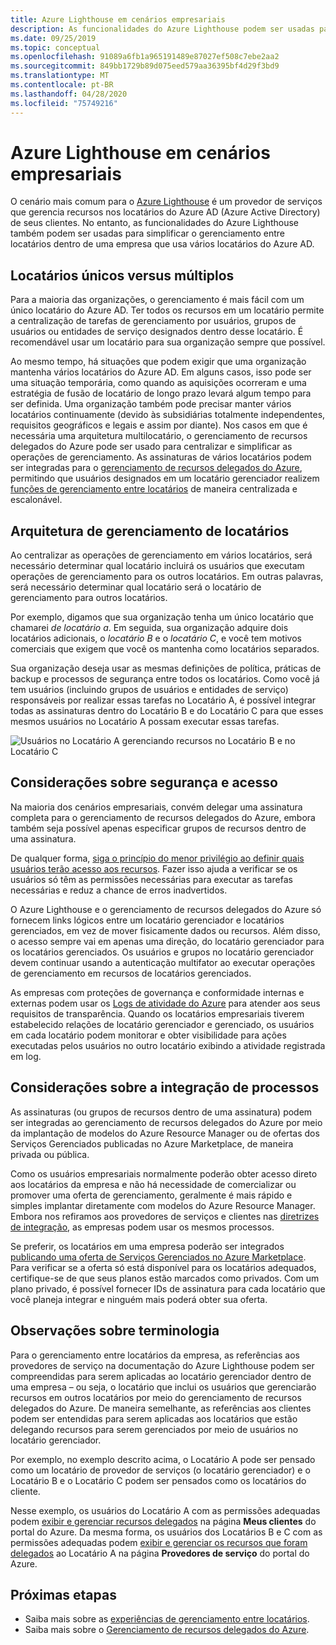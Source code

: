 ```yaml
---
title: Azure Lighthouse em cenários empresariais
description: As funcionalidades do Azure Lighthouse podem ser usadas para simplificar o gerenciamento entre locatários dentro de uma empresa que usa vários locatários do Azure AD.
ms.date: 09/25/2019
ms.topic: conceptual
ms.openlocfilehash: 91089a6fb1a965191489e87027ef508c7ebe2aa2
ms.sourcegitcommit: 849bb1729b89d075eed579aa36395bf4d29f3bd9
ms.translationtype: MT
ms.contentlocale: pt-BR
ms.lasthandoff: 04/28/2020
ms.locfileid: "75749216"
---
```

# <a name="azure-lighthouse-in-enterprise-scenarios"></a>Azure Lighthouse em cenários empresariais

O cenário mais comum para o [Azure Lighthouse](../overview.md) é um provedor de serviços que gerencia recursos nos locatários do Azure AD (Azure Active Directory) de seus clientes. No entanto, as funcionalidades do Azure Lighthouse também podem ser usadas para simplificar o gerenciamento entre locatários dentro de uma empresa que usa vários locatários do Azure AD.

## <a name="single-vs-multiple-tenants"></a>Locatários únicos versus múltiplos

Para a maioria das organizações, o gerenciamento é mais fácil com um único locatário do Azure AD. Ter todos os recursos em um locatário permite a centralização de tarefas de gerenciamento por usuários, grupos de usuários ou entidades de serviço designados dentro desse locatário. É recomendável usar um locatário para sua organização sempre que possível.

Ao mesmo tempo, há situações que podem exigir que uma organização mantenha vários locatários do Azure AD. Em alguns casos, isso pode ser uma situação temporária, como quando as aquisições ocorreram e uma estratégia de fusão de locatário de longo prazo levará algum tempo para ser definida. Uma organização também pode precisar manter vários locatários continuamente (devido às subsidiárias totalmente independentes, requisitos geográficos e legais e assim por diante). Nos casos em que é necessária uma arquitetura multilocatário, o gerenciamento de recursos delegados do Azure pode ser usado para centralizar e simplificar as operações de gerenciamento. As assinaturas de vários locatários podem ser integradas para o [gerenciamento de recursos delegados do Azure](azure-delegated-resource-management.md), permitindo que usuários designados em um locatário gerenciador realizem [funções de gerenciamento entre locatários](cross-tenant-management-experience.md) de maneira centralizada e escalonável.

## <a name="tenant-management-architecture"></a>Arquitetura de gerenciamento de locatários

Ao centralizar as operações de gerenciamento em vários locatários, será necessário determinar qual locatário incluirá os usuários que executam operações de gerenciamento para os outros locatários. Em outras palavras, será necessário determinar qual locatário será o locatário de gerenciamento para outros locatários.

Por exemplo, digamos que sua organização tenha um único locatário que chamarei *de locatário a*. Em seguida, sua organização adquire dois locatários adicionais, o *locatário B* e o *locatário C*, e você tem motivos comerciais que exigem que você os mantenha como locatários separados.

Sua organização deseja usar as mesmas definições de política, práticas de backup e processos de segurança entre todos os locatários. Como você já tem usuários (incluindo grupos de usuários e entidades de serviço) responsáveis por realizar essas tarefas no Locatário A, é possível integrar todas as assinaturas dentro do Locatário B e do Locatário C para que esses mesmos usuários no Locatário A possam executar essas tarefas.

![Usuários no Locatário A gerenciando recursos no Locatário B e no Locatário C](../media/enterprise-azure-lighthouse.jpg)

## <a name="security-and-access-considerations"></a>Considerações sobre segurança e acesso

Na maioria dos cenários empresariais, convém delegar uma assinatura completa para o gerenciamento de recursos delegados do Azure, embora também seja possível apenas especificar grupos de recursos dentro de uma assinatura.

De qualquer forma, [siga o princípio do menor privilégio ao definir quais usuários terão acesso aos recursos](recommended-security-practices.md#assign-permissions-to-groups-using-the-principle-of-least-privilege). Fazer isso ajuda a verificar se os usuários só têm as permissões necessárias para executar as tarefas necessárias e reduz a chance de erros inadvertidos.

O Azure Lighthouse e o gerenciamento de recursos delegados do Azure só fornecem links lógicos entre um locatário gerenciador e locatários gerenciados, em vez de mover fisicamente dados ou recursos. Além disso, o acesso sempre vai em apenas uma direção, do locatário gerenciador para os locatários gerenciados.  Os usuários e grupos no locatário gerenciador devem continuar usando a autenticação multifator ao executar operações de gerenciamento em recursos de locatários gerenciados.

As empresas com proteções de governança e conformidade internas e externas podem usar os [Logs de atividade do Azure](../../azure-monitor/platform/platform-logs-overview.md) para atender aos seus requisitos de transparência. Quando os locatários empresariais tiverem estabelecido relações de locatário gerenciador e gerenciado, os usuários em cada locatário podem monitorar e obter visibilidade para ações executadas pelos usuários no outro locatário exibindo a atividade registrada em log.

## <a name="onboarding-process-considerations"></a>Considerações sobre a integração de processos

As assinaturas (ou grupos de recursos dentro de uma assinatura) podem ser integradas ao gerenciamento de recursos delegados do Azure por meio da implantação de modelos do Azure Resource Manager ou de ofertas dos Serviços Gerenciados publicadas no Azure Marketplace, de maneira privada ou pública.

Como os usuários empresariais normalmente poderão obter acesso direto aos locatários da empresa e não há necessidade de comercializar ou promover uma oferta de gerenciamento, geralmente é mais rápido e simples implantar diretamente com modelos do Azure Resource Manager. Embora nos refiramos aos provedores de serviços e clientes nas [diretrizes de integração](../how-to/onboard-customer.md), as empresas podem usar os mesmos processos.

Se preferir, os locatários em uma empresa poderão ser integrados [publicando uma oferta de Serviços Gerenciados no Azure Marketplace](../how-to/publish-managed-services-offers.md). Para verificar se a oferta só está disponível para os locatários adequados, certifique-se de que seus planos estão marcados como privados. Com um plano privado, é possível fornecer IDs de assinatura para cada locatário que você planeja integrar e ninguém mais poderá obter sua oferta.

## <a name="terminology-notes"></a>Observações sobre terminologia

Para o gerenciamento entre locatários da empresa, as referências aos provedores de serviço na documentação do Azure Lighthouse podem ser compreendidas para serem aplicadas ao locatário gerenciador dentro de uma empresa – ou seja, o locatário que inclui os usuários que gerenciarão recursos em outros locatários por meio do gerenciamento de recursos delegados do Azure. De maneira semelhante, as referências aos clientes podem ser entendidas para serem aplicadas aos locatários que estão delegando recursos para serem gerenciados por meio de usuários no locatário gerenciador.

Por exemplo, no exemplo descrito acima, o Locatário A pode ser pensado como um locatário de provedor de serviços (o locatário gerenciador) e o Locatário B e o Locatário C podem ser pensados como os locatários do cliente.

Nesse exemplo, os usuários do Locatário A com as permissões adequadas podem [exibir e gerenciar recursos delegados](../how-to/view-manage-customers.md) na página **Meus clientes** do portal do Azure. Da mesma forma, os usuários dos Locatários B e C com as permissões adequadas podem [exibir e gerenciar os recursos que foram delegados](../how-to/view-manage-service-providers.md) ao Locatário A na página **Provedores de serviço** do portal do Azure.

## <a name="next-steps"></a>Próximas etapas

- Saiba mais sobre as [experiências de gerenciamento entre locatários](cross-tenant-management-experience.md).
- Saiba mais sobre o [Gerenciamento de recursos delegados do Azure](azure-delegated-resource-management.md).